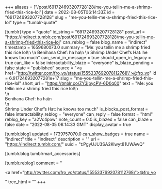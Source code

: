 +++
aliases = ["/post/691724693207728128/me-you-tellin-me-a-shrimp-fried-this-rice-lol"]
date = 2022-08-05T06:14:33Z
id = "691724693207728128"
slug = "me-you-tellin-me-a-shrimp-fried-this-rice-lol"
type = "tumblr-quote"

[tumblr]
type = "quote"
id_string = "691724693207728128"
post_url = "https://indirect.tumblr.com/post/691724693207728128/me-you-tellin-me-a-shrimp-fried-this-rice-lol"
can_reblog = false
blog_name = "indirect"
timestamp = 1659680073.0
summary = "Me: you tellin me a shrimp fried this rice lol\n \n Benihana Chef: ha ha\n \n Shrimp Under Chef’s Hat: he knows too much"
can_send_in_message = true
should_open_in_legacy = true
can_like = false
interactability_blaze = "everyone"
is_blaze_pending = false
state = "published"
source = "<a href=\"http://twitter.com/fro_vo/status/1555337692078112768\">@fro_vo</a>"
id = 6.917246932077281e+17
slug = "me-you-tellin-me-a-shrimp-fried-this-rice-lol"
short_url = "https://tmblr.co/ZY3jbycPV-6D0q00"
text = "Me: you tellin me a shrimp fried this rice lol\n<br/>\n<br/>Benihana Chef: ha ha\n<br/>\n<br/>Shrimp Under Chef’s Hat: he knows too much"
is_blocks_post_format = false
interactability_reblog = "everyone"
can_reply = false
format = "html"
reblog_key = "a2Vc4pow"
note_count = 0.0
is_blazed = false
can_blaze = false
date = "2022-08-05 06:14:33 GMT"
display_avatar = true

[tumblr.blog]
updated = 1739757070.0
can_show_badges = true
name = "indirect"
title = "indirect"
description = ""
url = "https://indirect.tumblr.com/"
uuid = "t:PgyUJU3SA2Klwyt81UWAwQ"

[tumblr.blog.tumblrmart_accessories]

[tumblr.reblog]
comment = "<p><a href=\"http://twitter.com/fro_vo/status/1555337692078112768\">@fro_vo</a></p>"
tree_html = ""
+++
